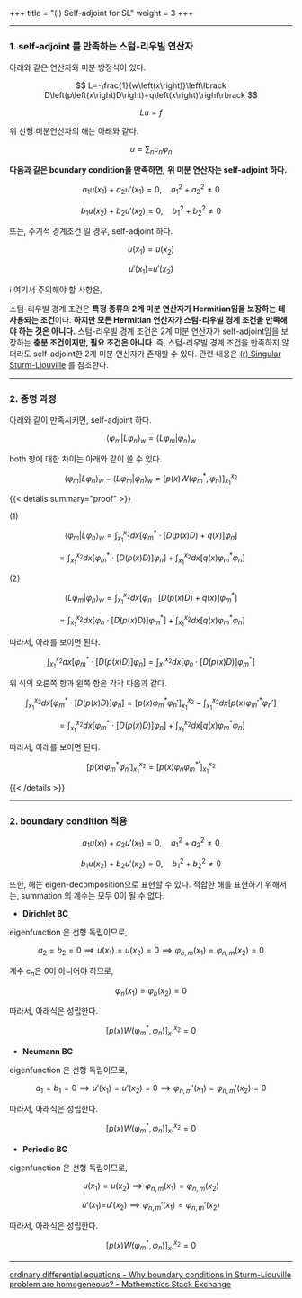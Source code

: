 +++
title = "(i) Self-adjoint for SL"
weight = 3
+++

---

### 1. self-adjoint 를 만족하는 스텀-리우빌 연산자

아래와 같은 연산자와 미분 방정식이 있다.

$$
L=-\frac{1}{w\left(x\right)}\left\lbrack D\left(p\left(x\right)D\right)+q\left(x\right)\right\rbrack 
$$

$$
Lu=f
$$

위 선형 미분연산자의 해는 아래와 같다.

$$
u=\sum_{n}c_{n}\varphi_{n}
$$

**다음과 같은 boundary condition을 만족하면,** **위 미분 연산자는 self-adjoint 하다.**

$$
a_1u\left(x_1\right)+a_2u'\left(x_1\right)=0,\quad a_1^2+a_2^2\ne0 
$$

$$
b_1u\left(x_2\right)+b_2u'\left(x_2\right)=0,\quad b_1^2+b_2^2\ne0
$$

또는, 주기적 경계조건 일 경우, self-adjoint 하다.

$$
u\left(x_1\right)=u\left(x_2\right) 
$$

$$
u'\left(x_1\right)=_{}u'\left(x_2\right)
$$

ℹ️ 여기서 주의해야 할 사항은,

스텀-리우빌 경계 조건은 **특정 종류의 2계 미분 연산자가 Hermitian임을 보장하는 데 사용되는 조건**이다. **하지만 모든 Hermitian 연산자가 스텀-리우빌 경계 조건을 만족해야 하는 것은 아니다.** 스텀-리우빌 경계 조건은 2계 미분 연산자가 self-adjoint임을 보장하는 **충분 조건이지만, 필요 조건은 아니다**. 즉, 스텀-리우빌 경계 조건을 만족하지 않더라도 self-adjoint한 2계 미분 연산자가 존재할 수 있다. 관련 내용은 [(r) Singular Sturm-Liouville](r_Singular_Sturm_Liouville.md) 를 참조한다.

---

### 2. 증명 과정

아래와 같이 만족시키면, self-adjoint 하다.

$$
\langle\varphi_{m}|L\varphi_{n}\rangle_{w}=\langle L\varphi_{m}|\varphi_{n}\rangle_{w}
$$

both 항에 대한 차이는 아래와 같이 쓸 수 있다.

$$
\langle\varphi_{m}|L\varphi_{n}\rangle_{w}-\langle L\varphi_{m}|\varphi_{n}\rangle_{w}=\left\lbrack p\left(x\right)W\left(\varphi_{m}^{\ast},\varphi_{n}\right)\right\rbrack_{x_1}^{x_2}
$$

{{< details summary="proof" >}}

(1)

$$
\langle\varphi_{m}|L\varphi_{n}\rangle _{w}=\int_{x_1}^{x_2}dx\left\lbrack\varphi_{m}^{\ast}\cdot\left\lbrack D\left(p\left(x\right)D\right)+q \left(x\right) \right\rbrack \varphi_{n} \right\rbrack
$$

$$
=\int_{x_1}^{x_2}dx \left\lbrack\varphi_{m}^{\ast} \cdot \left \lbrack D \left(p\left(x\right)D\right) \right\rbrack \varphi_{n}\right\rbrack + \int_{x_1}^{x_2}dx \left\lbrack q\left(x\right)\varphi_{m}^{\ast} \varphi_{n} \right\rbrack
$$

(2)

$$
\langle L\varphi_{m}|\varphi_{n}\rangle _{w}=\int_{x_1}^{x_2}dx\left\lbrack\varphi_{n}\cdot\left\lbrack D\left(p\left(x\right)D\right)+q\left(x\right)\right\rbrack\varphi_{m}^{\ast}\right\rbrack 
$$

$$
=\int_{x_1}^{x_2}dx\left\lbrack\varphi_{n}\cdot\left\lbrack D\left(p\left(x\right)D\right)\right\rbrack\varphi_{m}^{\ast}\right\rbrack+\int_{x_1}^{x_2}dx\left\lbrack q\left(x\right)\varphi_{m}^{\ast}\varphi_{n}\right\rbrack
$$

따라서, 아래를 보이면 된다.

$$
\int_{x_1}^{x_2}dx\left\lbrack\varphi_{m}^{\ast}\cdot\left\lbrack D\left(p\left(x\right)D\right)\right\rbrack\varphi_{n}\right\rbrack=\int_{x_1}^{x_2}dx\left\lbrack\varphi_{n}\cdot\left\lbrack D\left(p\left(x\right)D\right)\right\rbrack\varphi_{m}^{\ast}\right\rbrack
$$

위 식의 오른쪽 항과 왼쪽 항은 각각 다음과 같다.

$$
\int_{x_1}^{x_2}dx\left\lbrack\varphi_{m}^{\ast}\cdot\left\lbrack D\left(p\left(x\right)D\right)\right\rbrack\varphi_{n}\right\rbrack=\left\lbrack p\left(x\right)\varphi_{m}^{\ast}\varphi_{n}'\right\rbrack_{x_1}^{x_2}-\int_{x_1}^{x_2}dx\left\lbrack p\left(x\right)\varphi_{m}'^{\ast}\varphi_{n}'\right\rbrack 
$$

$$
=\int_{x_1}^{x_2}dx\left\lbrack\varphi_{m}^{\ast}\cdot\left\lbrack D\left(p\left(x\right)D\right)\right\rbrack\varphi_{n}\right\rbrack+\int_{x_1}^{x_2}dx\left\lbrack q\left(x\right)\varphi_{m}^{\ast}\varphi_{n}\right\rbrack
$$

따라서, 아래를 보이면 된다.

$$
\left\lbrack p\left(x\right)\varphi_{m}^{\ast}\varphi_{n}'\right\rbrack_{x_1}^{x_2}=\left\lbrack p\left(x\right)\varphi_{n}\varphi_{m}^{\ast\prime}\right\rbrack_{x_1}^{x_2}
$$

{{< /details >}}

---

### 2. boundary condition 적용

$$
a_1u\left(x_1\right)+a_2u'\left(x_1\right)=0,\quad a_1^2+a_2^2\ne0 
$$

$$
b_1u\left(x_2\right)+b_2u'\left(x_2\right)=0,\quad b_1^2+b_2^2\ne0
$$

또한, 해는 eigen-decomposition으로 표현할 수 있다. 적합한 해를 표현하기 위해서는, summation 의 계수는 모두 0이 될 수 없다.

- **Dirichlet BC**

eigenfunction 은 선형 독립이므로,

$$
a_2=b_2=0\implies u\left(x_1\right)=u^{}\left(x_2\right)=0\implies\varphi_{n,m}\left(x_1\right)=\varphi_{n,m}\left(x_2\right)=0
$$

계수 c$_{n}$은 0이 아니어야 하므로,

$$
\varphi_{n}\left(x_1\right)=\varphi_{n}\left(x_2\right)=0
$$

따라서, 아래식은 성립한다.

$$
\left\lbrack p\left(x\right)W\left(\varphi_{m}^{\ast},\varphi_{n}\right)\right\rbrack_{x_1}^{x_2}=0
$$

- **Neumann BC**

eigenfunction 은 선형 독립이므로,

$$
a_1=b_1=0\implies u'\left(x_1\right)=u'\left(x_2\right)=0\implies\varphi_{n,m}'\left(x_1\right)=\varphi_{n,m}'\left(x_2\right)=0
$$

따라서, 아래식은 성립한다.

$$
\left\lbrack p\left(x\right)W\left(\varphi_{m}^{\ast},\varphi_{n}\right)\right\rbrack_{x_1}^{x_2}=0
$$

- **Periodic BC**

eigenfunction 은 선형 독립이므로,

$$
u\left(x_1\right)=u\left(x_2\right)\implies\varphi_{n,m}\left(x_1\right)=\varphi_{n,m}\left(x_2\right) 
$$

$$
u'\left(x_1\right)=_{}u'\left(x_2\right)\implies\varphi_{n,m}'\left(x_1\right)=\varphi_{n,m}'\left(x_2\right)
$$

따라서, 아래식은 성립한다.

$$
\left\lbrack p\left(x\right)W\left(\varphi_{m}^{\ast},\varphi_{n}\right)\right\rbrack_{x_1}^{x_2}=0
$$

---

[ordinary differential equations - Why boundary conditions in Sturm-Liouville problem are homogeneous? - Mathematics Stack Exchange](https://math.stackexchange.com/questions/2605619/why-boundary-conditions-in-sturm-liouville-problem-are-homogeneous)